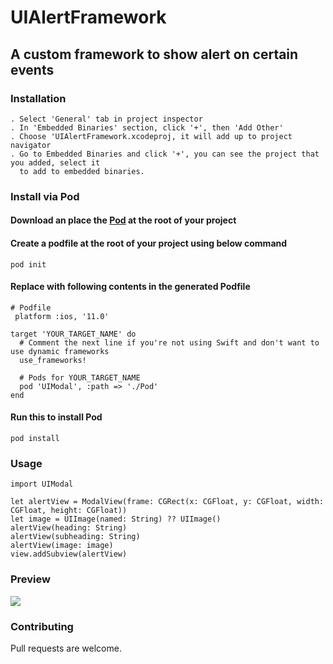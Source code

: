 # UIAlertFramework
## A custom framework to show alert on certain events

### Installation
    . Select 'General' tab in project inspector
    . In 'Embedded Binaries' section, click '+', then 'Add Other'
    . Choose 'UIAlertFramework.xcodeproj, it will add up to project navigator
    . Go to Embedded Binaries and click '+', you can see the project that you added, select it
      to add to embedded binaries.
### Install via Pod
#### Download an place the [Pod](https://github.com/tniraj7/UIAlertPod) at the root of your project

#### Create a podfile at the root of your project using below command
```
pod init
```
#### Replace with following contents in the generated Podfile
```
# Podfile
 platform :ios, '11.0'

target 'YOUR_TARGET_NAME' do
  # Comment the next line if you're not using Swift and don't want to use dynamic frameworks
  use_frameworks!

  # Pods for YOUR_TARGET_NAME
  pod 'UIModal', :path => './Pod'
end
```
#### Run this to install Pod
```
pod install
```

### Usage

```
import UIModal

let alertView = ModalView(frame: CGRect(x: CGFloat, y: CGFloat, width: CGFloat, height: CGFloat))
let image = UIImage(named: String) ?? UIImage()
alertView(heading: String)
alertView(subheading: String)
alertView(image: image)
view.addSubview(alertView)  
```

### Preview
![](UIAlert.gif)

### Contributing
Pull requests are welcome.
